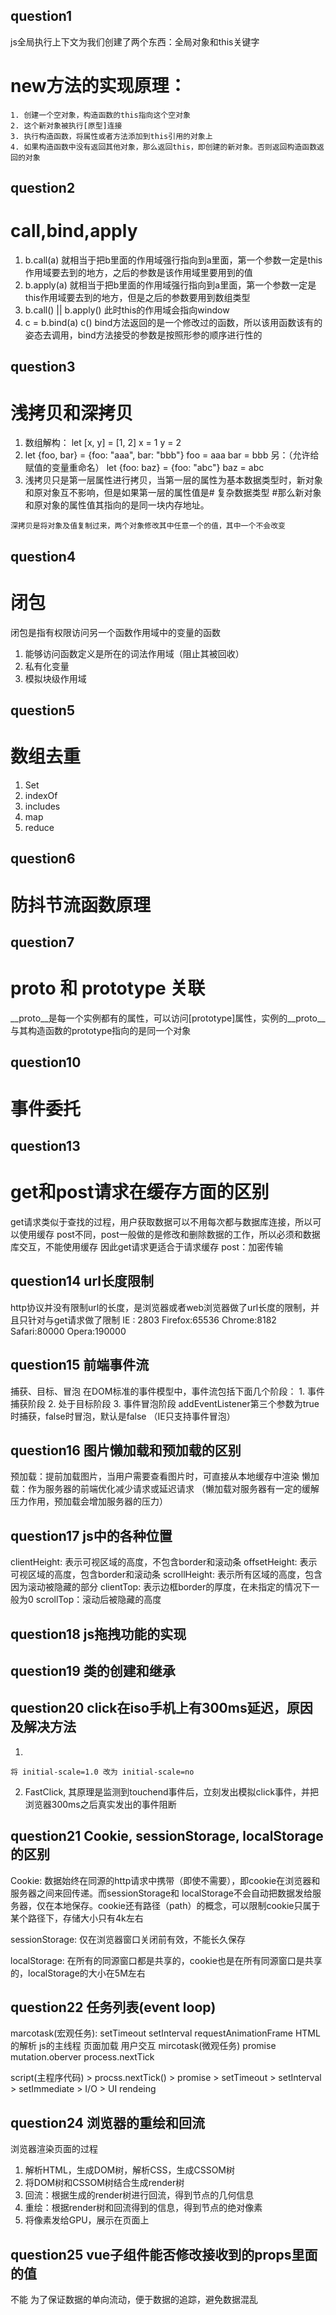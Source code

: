## question1 
  js全局执行上下文为我们创建了两个东西：全局对象和this关键字
  # new方法的实现原理：
    1. 创建一个空对象，构造函数的this指向这个空对象
    2. 这个新对象被执行[原型]连接
    3. 执行构造函数，将属性或者方法添加到this引用的对象上
    4. 如果构造函数中没有返回其他对象，那么返回this，即创建的新对象。否则返回构造函数返回的对象

## question2
  # call,bind,apply
  1. b.call(a) 就相当于把b里面的作用域强行指向到a里面，第一个参数一定是this作用域要去到的地方，之后的参数是该作用域里要用到的值
  2. b.apply(a) 就相当于把b里面的作用域强行指向到a里面，第一个参数一定是this作用域要去到的地方，但是之后的参数要用到数组类型
  3. b.call() || b.apply() 此时this的作用域会指向window
  4. c = b.bind(a) c() bind方法返回的是一个修改过的函数，所以该用函数该有的姿态去调用，bind方法接受的参数是按照形参的顺序进行性的

## question3
  # 浅拷贝和深拷贝
  1. 数组解构：
    let [x, y] = [1, 2]
    x = 1   y = 2
  2. let {foo, bar} = {foo: "aaa", bar: "bbb"}
    foo = aaa   bar = bbb
  另：（允许给赋值的变量重命名）
  let {foo: baz} = {foo: "abc"}
  baz = abc
  3. 浅拷贝只是第一层属性进行拷贝，当第一层的属性为基本数据类型时，新对象和原对象互不影响，但是如果第一层的属性值是# 复杂数据类型 #那么新对象和原对象的属性值其指向的是同一块内存地址。

    深拷贝是将对象及值复制过来，两个对象修改其中任意一个的值，其中一个不会改变

## question4
  # 闭包
  闭包是指有权限访问另一个函数作用域中的变量的函数
  1. 能够访问函数定义是所在的词法作用域（阻止其被回收）
  2. 私有化变量
  3. 模拟块级作用域
## question5
  # 数组去重
  1. Set
  2. indexOf
  3. includes
  4. map
  5. reduce

## question6
  # 防抖节流函数原理
  
## question7
  # __proto__ 和 prototype 关联
  __proto__是每一个实例都有的属性，可以访问[prototype]属性，实例的__proto__与其构造函数的prototype指向的是同一个对象

## question10
  # 事件委托

## question13
  # get和post请求在缓存方面的区别
  get请求类似于查找的过程，用户获取数据可以不用每次都与数据库连接，所以可以使用缓存
  post不同，post一般做的是修改和删除数据的工作，所以必须和数据库交互，不能使用缓存
  因此get请求更适合于请求缓存
  post：加密传输

## question14 url长度限制
  http协议并没有限制url的长度，是浏览器或者web浏览器做了url长度的限制，并且只针对与get请求做了限制
    IE : 2803
    Firefox:65536
    Chrome:8182
    Safari:80000
    Opera:190000

## question15 前端事件流
  捕获、目标、冒泡
  在DOM标准的事件模型中，事件流包括下面几个阶段：
    1. 事件捕获阶段
    2. 处于目标阶段
    3. 事件冒泡阶段
  addEventListener第三个参数为true时捕获，false时冒泡，默认是false （IE只支持事件冒泡）

## question16 图片懒加载和预加载的区别
  预加载：提前加载图片，当用户需要查看图片时，可直接从本地缓存中渲染
  懒加载：作为服务器的前端优化减少请求或延迟请求
  （懒加载对服务器有一定的缓解压力作用，预加载会增加服务器的压力）

## question17 js中的各种位置
  clientHeight: 表示可视区域的高度，不包含border和滚动条
  offsetHeight: 表示可视区域的高度，包含border和滚动条
  scrollHeight: 表示所有区域的高度，包含因为滚动被隐藏的部分
  clientTop: 表示边框border的厚度，在未指定的情况下一般为0
  scrollTop：滚动后被隐藏的高度

## question18 js拖拽功能的实现
  
## question19 类的创建和继承

## question20 click在iso手机上有300ms延迟，原因及解决方法
  1. <meta name="viewport" content="width=device-width, initial-scale=1.0"> 
    将 initial-scale=1.0 改为 initial-scale=no
  2. FastClick, 其原理是监测到touchend事件后，立刻发出模拟click事件，并把浏览器300ms之后真实发出的事件阻断

## question21 Cookie, sessionStorage, localStorage的区别
  Cookie: 数据始终在同源的http请求中携带（即使不需要），即cookie在浏览器和服务器之间来回传递。而sessionStorage和  localStorage不会自动把数据发给服务器，仅在本地保存。cookie还有路径（path）的概念，可以限制cookie只属于某个路径下，存储大小只有4k左右

  sessionStorage: 仅在浏览器窗口关闭前有效，不能长久保存

  localStorage: 在所有的同源窗口都是共享的，cookie也是在所有同源窗口是共享的，localStorage的大小在5M左右

## question22 任务列表(event loop)
  marcotask(宏观任务):
    setTimeout
    setInterval
    requestAnimationFrame
    HTML的解析
    js的主线程
    页面加载
    用户交互
  mircotask(微观任务)
    promise
    mutation.oberver
    process.nextTick

  script(主程序代码) > procss.nextTick() > promise > setTimeout > setInterval > setImmediate > I/O > UI rendeing

## question24 浏览器的重绘和回流
  浏览器渲染页面的过程
  1. 解析HTML，生成DOM树，解析CSS，生成CSSOM树
  2. 将DOM树和CSSOM树结合生成render树
  3. 回流：根据生成的render树进行回流，得到节点的几何信息
  4. 重绘：根据render树和回流得到的信息，得到节点的绝对像素
  5. 将像素发给GPU，展示在页面上

## question25 vue子组件能否修改接收到的props里面的值
  不能
  为了保证数据的单向流动，便于数据的追踪，避免数据混乱